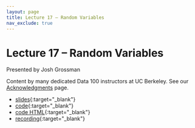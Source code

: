 ```yaml
---
layout: page
title: Lecture 17 – Random Variables
nav_exclude: true
---
```


# Lecture 17 – Random Variables

Presented by Josh Grossman

Content by many dedicated Data 100 instructors at UC Berkeley. See our [Acknowledgments](../../acks) page.

- [slides](https://docs.google.com/presentation/d/1omDDT3fr_syDR27AF09NCxtEMidsxIzPPfyNSkFbWXk/edit?usp=sharing){:target="_blank"}
- [code](https://data100.datahub.berkeley.edu/hub/user-redirect/git-pull?repo=https%3A%2F%2Fgithub.com%2FDS-100%2Fsp25-student&urlpath=lab%2Ftree%2Fsp25-student%2Flecture%2Flec17%2Flec17.ipynb&branch=main){:target="_blank"}
- [code HTML](../../resources/assets/lectures/lec17/lec17.html){:target="_blank"}
- [recording](https://youtu.be/nWl305pGkz0){:target="_blank"}
